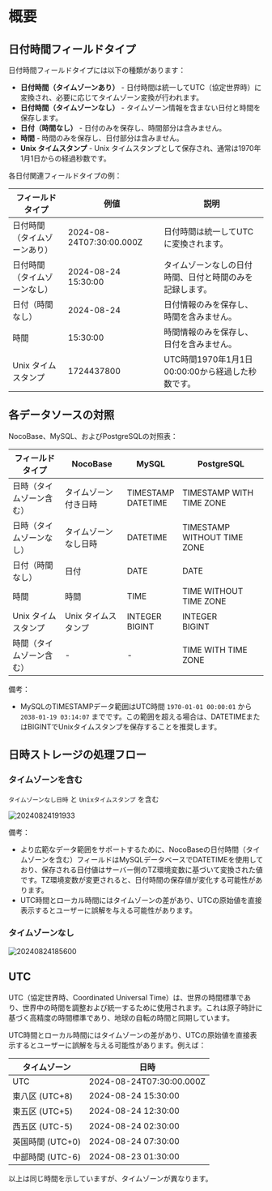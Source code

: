 # 概要

## 日付時間フィールドタイプ

日付時間フィールドタイプには以下の種類があります：

- **日付時間（タイムゾーンあり）** - 日付時間は統一してUTC（協定世界時）に変換され、必要に応じてタイムゾーン変換が行われます。
- **日付時間（タイムゾーンなし）** - タイムゾーン情報を含まない日付と時間を保存します。
- **日付（時間なし）** - 日付のみを保存し、時間部分は含みません。
- **時間** - 時間のみを保存し、日付部分は含みません。
- **Unix タイムスタンプ** - Unix タイムスタンプとして保存され、通常は1970年1月1日からの経過秒数です。

各日付関連フィールドタイプの例：

| **フィールドタイプ**         | **例値**                  | **説明**                                   |
|---------------------------|---------------------------|--------------------------------------------|
| 日付時間（タイムゾーンあり）    | 2024-08-24T07:30:00.000Z   | 日付時間は統一してUTCに変換されます。            |
| 日付時間（タイムゾーンなし）  | 2024-08-24 15:30:00        | タイムゾーンなしの日付時間、日付と時間のみを記録します。 |
| 日付（時間なし）            | 2024-08-24                 | 日付情報のみを保存し、時間を含みません。          |
| 時間                        | 15:30:00                   | 時間情報のみを保存し、日付を含みません。          |
| Unix タイムスタンプ         | 1724437800                 | UTC時間1970年1月1日00:00:00から経過した秒数です。      |

## 各データソースの対照

NocoBase、MySQL、およびPostgreSQLの対照表：

| **フィールドタイプ**       | **NocoBase**               | **MySQL**          | **PostgreSQL**                |
|------------------|-----------------------------|--------------------|-------------------------------|
| 日時（タイムゾーン含む）   | タイムゾーン付き日時      | TIMESTAMP<br/> DATETIME | TIMESTAMP WITH TIME ZONE      |
| 日時（タイムゾーンなし）   | タイムゾーンなし日時      | DATETIME           | TIMESTAMP WITHOUT TIME ZONE   |
| 日付（時間なし）          | 日付                      | DATE                 | DATE                          |
| 時間                      | 時間                     | TIME                 | TIME WITHOUT TIME ZONE        |
| Unix タイムスタンプ       | Unix タイムスタンプ       | INTEGER<br/>BIGINT   | INTEGER<br/>BIGINT              |
| 時間（タイムゾーン含む）   | -                         | -                  | TIME WITH TIME ZONE           |

備考：
- MySQLのTIMESTAMPデータ範囲はUTC時間 `1970-01-01 00:00:01` から `2038-01-19 03:14:07` までです。この範囲を超える場合は、DATETIMEまたはBIGINTでUnixタイムスタンプを保存することを推奨します。

## 日時ストレージの処理フロー

### タイムゾーンを含む

`タイムゾーンなし日時` と `Unixタイムスタンプ` を含む

![20240824191933](https://static-docs.nocobase.com/20240824191933.png)

備考：
- より広範なデータ範囲をサポートするために、NocoBaseの日付時間（タイムゾーンを含む）フィールドはMySQLデータベースでDATETIMEを使用しており、保存される日付値はサーバー側のTZ環境変数に基づいて変換された値です。TZ環境変数が変更されると、日付時間の保存値が変化する可能性があります。
- UTC時間とローカル時間にはタイムゾーンの差があり、UTCの原始値を直接表示するとユーザーに誤解を与える可能性があります。

### タイムゾーンなし

![20240824185600](https://static-docs.nocobase.com/20240824185600.png)

## UTC

UTC（協定世界時、Coordinated Universal Time）は、世界の時間標準であり、世界中の時間を調整および統一するために使用されます。これは原子時計に基づく高精度の時間標準であり、地球の自転の時間と同期しています。

UTC時間とローカル時間にはタイムゾーンの差があり、UTCの原始値を直接表示するとユーザーに誤解を与える可能性があります。例えば：

| **タイムゾーン**       | **日時**                      |
|----------------|----------------------------------|
| UTC            | 2024-08-24T07:30:00.000Z          |
| 東八区 (UTC+8) | 2024-08-24 15:30:00               |
| 東五区 (UTC+5) | 2024-08-24 12:30:00               |
| 西五区 (UTC-5) | 2024-08-24 02:30:00               |
| 英国時間 (UTC+0) | 2024-08-24 07:30:00              |
| 中部時間 (UTC-6) | 2024-08-23 01:30:00              |

以上は同じ時間を示していますが、タイムゾーンが異なります。

